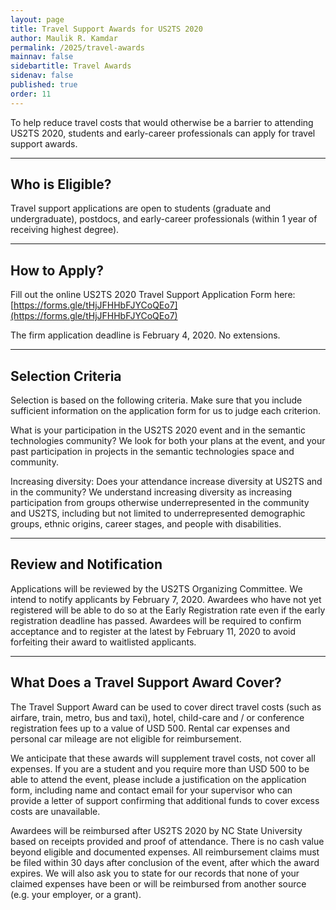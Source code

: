 ```yaml
---
layout: page
title: Travel Support Awards for US2TS 2020
author: Maulik R. Kamdar
permalink: /2025/travel-awards
mainnav: false
sidebartitle: Travel Awards
sidenav: false
published: true
order: 11
---
```



To help reduce travel costs that would otherwise be a barrier to attending US2TS 2020, students and early-career professionals can apply for travel support awards.

----------------------------------------------------------------

## Who is Eligible?
Travel support applications are open to students (graduate and undergraduate), postdocs, and early-career professionals (within 1 year of receiving highest degree).

----------------------------------------------------------------

## How to Apply?
Fill out the online US2TS 2020 Travel Support Application Form here: [https://forms.gle/tHjJFHHbFJYCoQEo7](https://forms.gle/tHjJFHHbFJYCoQEo7)

The firm application deadline is February 4, 2020. No extensions.

----------------------------------------------------------------

## Selection Criteria
Selection is based on the following criteria. Make sure that you include sufficient information on the application form for us to judge each criterion.

What is your participation in the US2TS 2020 event and in the semantic technologies community? We look for both your plans at the event, and your past participation in projects in the semantic technologies space and community.

Increasing diversity: Does your attendance increase diversity at US2TS and in the community? We understand increasing diversity as increasing participation from groups otherwise underrepresented in the community and US2TS, including but not limited to underrepresented demographic groups, ethnic origins, career stages, and people with disabilities.

----------------------------------------------------------------

## Review and Notification
Applications will be reviewed by the US2TS Organizing Committee. We intend to notify applicants by February 7, 2020. Awardees who have not yet registered will be able to do so at the Early Registration rate even if the early registration deadline has passed. Awardees will be required to confirm acceptance and to register at the latest by February 11, 2020 to avoid forfeiting their award to waitlisted applicants.

----------------------------------------------------------------

## What Does a Travel Support Award Cover?
The Travel Support Award can be used to cover direct travel costs (such as airfare, train, metro, bus and taxi), hotel, child-care and / or conference registration fees up to a value of USD 500. Rental car expenses and personal car mileage are not eligible for reimbursement.

We anticipate that these awards will supplement travel costs, not cover all expenses. If you are a student and you require more than USD 500 to be able to attend the event, please include a justification on the application form, including name and contact email for your supervisor who can provide a letter of support confirming that additional funds to cover excess costs are unavailable.

Awardees will be reimbursed after US2TS 2020 by NC State University based on receipts provided and proof of attendance. There is no cash value beyond eligible and documented expenses. All reimbursement claims must be filed within 30 days after conclusion of the event, after which the award expires. We will also ask you to state for our records that none of your claimed expenses have been or will be reimbursed from another source (e.g. your employer, or a grant).
